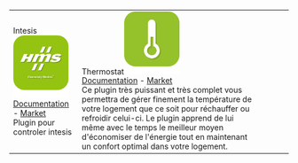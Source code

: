 | | | | | | |
|--- | --- | --- | --- | --- | ---
|Intesis<img src="intesis/intesis_icon.png" width="100" /><br>[Documentation](intesis/index.md) - [Market](https://market.jeedom.com/index.php?v=d&plugin_id=3921)<br/>Plugin pour controler intesis|Thermostat<img src="thermostat/thermostat_icon.png" width="100" /><br>[Documentation](thermostat/index.md) - [Market](https://market.jeedom.com/index.php?v=d&plugin_id=77)<br/>Ce plugin très puissant et très complet vous permettra de gérer finement la température de votre logement que ce soit pour réchauffer ou refroidir celui-ci. Le plugin apprend de lui même avec le temps le meilleur moyen d'économiser de l'énergie tout en maintenant un confort optimal dans votre logement.